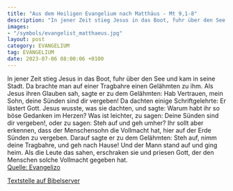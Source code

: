 ```yaml
---
title: "Aus dem Heiligen Evangelium nach Matthäus - Mt 9,1-8"
description: "In jener Zeit stieg Jesus in das Boot, fuhr über den See und kam in seine Stadt. Da brachte man auf einer Tragbahre einen Gelähmten zu ihm. Als Jesus ihren Glauben sah, sagte er zu dem Gelähmten: Hab Vertrauen, mein Sohn, deine Sünden sind dir vergeben! Da dachten einige Schriftg...."
images:
- "/symbols/evangelist_matthaeus.jpg"
layout: post
category: EVANGELIUM
tag: EVANGELIUM
date: 2023-07-06 08:00:06 +0100
---
```

In jener Zeit stieg Jesus in das Boot, fuhr über den See und kam in seine Stadt.
Da brachte man auf einer Tragbahre einen Gelähmten zu ihm. Als Jesus ihren Glauben sah, sagte er zu dem Gelähmten: Hab Vertrauen, mein Sohn, deine Sünden sind dir vergeben!
Da dachten einige Schriftgelehrte: Er lästert Gott.<!--more-->
Jesus wusste, was sie dachten, und sagte: Warum habt ihr so böse Gedanken im Herzen?
Was ist leichter, zu sagen: Deine Sünden sind dir vergeben!, oder zu sagen: Steh auf und geh umher?
Ihr sollt aber erkennen, dass der Menschensohn die Vollmacht hat, hier auf der Erde Sünden zu vergeben. Darauf sagte er zu dem Gelähmten: Steh auf, nimm deine Tragbahre, und geh nach Hause!
Und der Mann stand auf und ging heim.
Als die Leute das sahen, erschraken sie und priesen Gott, der den Menschen solche Vollmacht gegeben hat.<br>
[Quelle: Evangelizo](https://evangeliumtagfuertag.org/DE/gospel)

[Textstelle auf Bibelserver](https://www.bibleserver.com/EU/Matthäus9,1-8)

